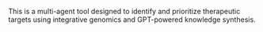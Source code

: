 This is a multi-agent tool designed to identify and prioritize therapeutic targets using integrative genomics and GPT-powered knowledge synthesis.
